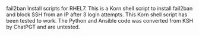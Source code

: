 fail2ban Install scripts for RHEL7.
This is a Korn shell script to install fail2ban and block SSH from an IP after 3 login attempts. This Korn shell script has been tested to work.
The Python and Ansible code was converted from KSH by ChatPGT and are untested.
